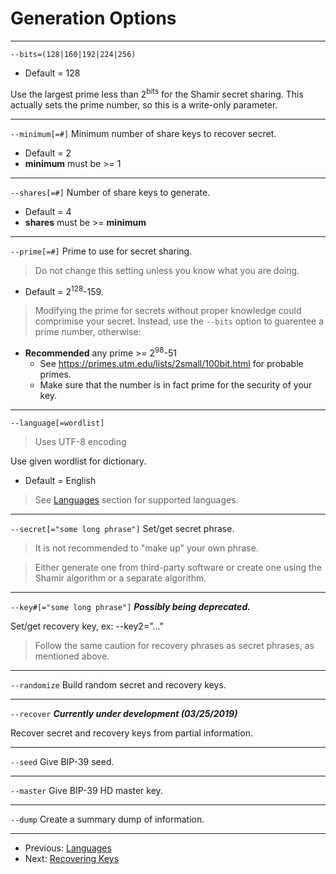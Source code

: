 # Generation Options
---
`--bits=(128|160|192|224|256)`
+ Default = 128

Use the largest prime less than 2<sup>bits</sup> for the Shamir secret sharing.
This actually sets the prime number, so this is a write-only parameter.

---

`--minimum[=#]`
Minimum number of share keys to recover secret.

+ Default = 2
+ **minimum** must be >= 1

---

`--shares[=#]`
Number of share keys to generate.

+ Default = 4
+ **shares** must be >= **minimum**

---

`--prime[=#]`
Prime to use for secret sharing.

> Do not change this setting unless you know what you are doing.
+ Default  = 2<sup>128</sup>-159.

> Modifying the prime for secrets without proper knowledge could comprimise your secret.
Instead, use the `--bits` option to guarentee a prime number, otherwise:

+ **Recommended** any prime >= 2<sup>98</sup>-51
    + See https://primes.utm.edu/lists/2small/100bit.html for probable primes.
    + Make sure that the number is in fact prime for the security of your key.

---

`--language[=wordlist]`
> Uses UTF-8 encoding

Use given wordlist for dictionary.
+ Default = English
 
> See [Languages](languages.md "Languages") section for supported languages. 

---

`--secret[="some long phrase"]`
Set/get secret phrase.

> It is not recommended to "make up" your own phrase.

> Either generate one from third-party software or create one using the Shamir algorithm or a separate algorithm.

---

`--key#[="some long phrase"]`
***Possibly being deprecated.***

Set/get recovery key, ex: --key2="..."

> Follow the same caution for recovery phrases as secret phrases, as mentioned above.

---

`--randomize`
Build random secret and recovery keys.

---

`--recover`
***Currently under development (03/25/2019)***

Recover secret and recovery keys from partial information.

---

`--seed`
Give BIP-39 seed.

---

`--master`
Give BIP-39 HD master key.

---

`--dump`
Create a summary dump of information.

---

+ Previous: [Languages](languages.md "Languages")
+ Next: [Recovering Keys](recoverOverview.md "Recovering Keys")
